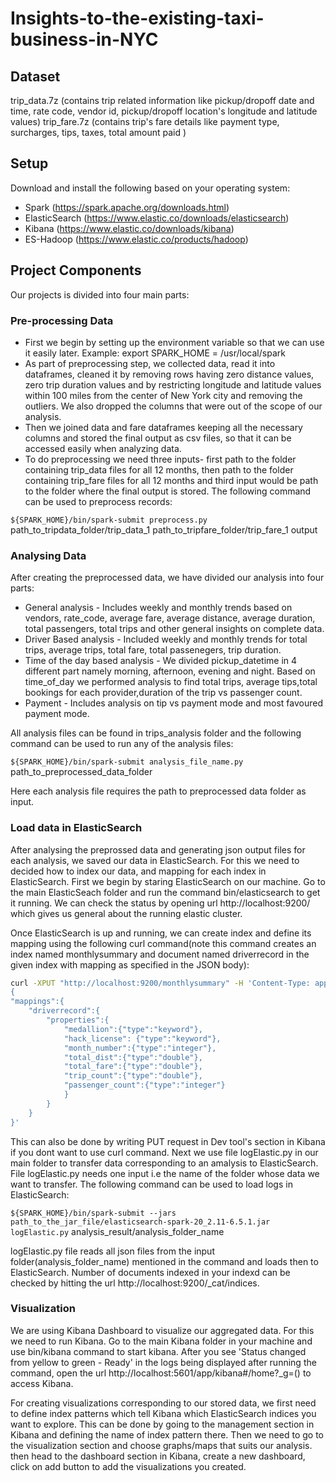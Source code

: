 # Insights-to-the-existing-taxi-business-in-NYC

## Dataset
trip_data.7z (contains trip related information like pickup/dropoff date and time, rate code, vendor id, pickup/dropoff location's longitude and latitude values) trip_fare.7z (contains trip's fare details like payment type, surcharges, tips, taxes, total amount paid )
  
## Setup
Download and install the following based on your operating system:
- Spark (https://spark.apache.org/downloads.html)
- ElasticSearch (https://www.elastic.co/downloads/elasticsearch) 
- Kibana (https://www.elastic.co/downloads/kibana)
- ES-Hadoop (https://www.elastic.co/products/hadoop)


## Project Components
Our projects is divided into four main parts:
### Pre-processing Data 
- First we begin by setting up the environment variable so that we can use it easily later. Example:
export SPARK_HOME = /usr/local/spark
- As part of preprocessing step, we collected data, read it into dataframes, cleaned it by removing rows having zero distance values, zero trip duration values and by restricting longitude and latitude values within 100 miles from the center of New York city and removing the outliers. We also dropped the columns that were out of the scope of our analysis.
- Then we joined data and fare dataframes keeping all the necessary columns and stored the final output as csv files, so that it can be accessed easily when analyzing data.
- To do preprocessing we need three inputs- first path to the folder containing trip_data files for all 12 months, then path to the folder containing trip_fare files for all 12 months and third input would be path to the folder where the final output is stored. The following command can be used to preprocess records:

`${SPARK_HOME}/bin/spark-submit preprocess.py` path_to_tripdata_folder/trip_data_1 path_to_tripfare_folder/trip_fare_1 output

### Analysing Data
After creating the preprocessed data, we have divided our analysis into four parts:
- General analysis - Includes weekly and monthly trends based on vendors, rate_code, average fare, average distance, average duration, total passengers, total trips and other general insights on complete data.
- Driver Based analysis - Included weekly and monthly trends for total trips, average trips, total fare, total passenegers, trip duration.
- Time of the day based analysis - We divided pickup_datetime in 4 different part namely morning, afternoon, evening and night. Based on time_of_day we performed analysis to find total trips, average tips,total bookings for each provider,duration of the trip vs passenger count.
- Payment  - Includes analysis on tip vs payment mode and most favoured payment mode.
 
All analysis files can be found in trips_analysis folder and the following command can be used to run any of the analysis files:

`${SPARK_HOME}/bin/spark-submit analysis_file_name.py` path_to_preprocessed_data_folder
 
Here each analysis file requires the path to preprocessed data folder as input.


### Load data in ElasticSearch
After analysing the preprossed data and generating json output files for each analysis, we saved our data in ElasticSearch. For this we need to decided how to index our data, and mapping for each index in ElasticSearch. First we begin by staring ElasticSearch on our machine. Go to the main ElasticSeach folder and run the command bin/elasticsearch to get it running. We can check the status by opening url http://localhost:9200/  which gives us general about the running elastic cluster.

Once ElasticSearch is up and running, we can create index and define its mapping using the following curl command(note this command creates an index named monthlysummary and document named driverrecord in the given index with mapping as specified in the JSON body):

```sh
curl -XPUT "http://localhost:9200/monthlysummary" -H 'Content-Type: application/json' -d'
{
"mappings":{
    "driverrecord":{
        "properties":{
            "medallion":{"type":"keyword"},
            "hack_license": {"type":"keyword"},
            "month_number":{"type":"integer"},
            "total_dist":{"type":"double"},
            "total_fare":{"type":"double"},
            "trip_count":{"type":"double"},
            "passenger_count":{"type":"integer"}
            }
        }
    }
}'
```

This can also be done by writing PUT request in Dev tool's section in Kibana if you dont want to use curl command. Next we use file logElastic.py in our main folder to transfer data corresponding to an amalysis to ElasticSearch. File logElastic.py needs one input i.e the name of the folder whose data we want to transfer. The following command can be used to load logs in ElasticSearch:

`${SPARK_HOME}/bin/spark-submit --jars path_to_the_jar_file/elasticsearch-spark-20_2.11-6.5.1.jar logElastic.py` analysis_result/analysis_folder_name

logElastic.py file reads all json files from the input folder(analysis_folder_name) mentioned in the command and loads then to ElasticSearch. Number of documents indexed in your indexd can be checked by hitting the url http://localhost:9200/_cat/indices.

### Visualization
We are using Kibana Dashboard to visualize our aggregated data.
For this we need to run Kibana. Go to the main Kibana folder in your machine and use bin/kibana command to start kibana. After you see 'Status changed from yellow to green - Ready' in the logs being displayed after running the command, open the url http://localhost:5601/app/kibana#/home?_g=() to access Kibana.

For creating visualizations corresponding to our stored data, we first need to define index patterns which tell Kibana which ElasticSearch indices you want to explore. This can be done by going to the management section in Kibana and defining the name of index pattern there. Then we need to go to the visualization section and choose graphs/maps that suits our analysis. 
then head to the dashboard section in Kibana, create a new dashboard, click on add button to add the visualizations you created.
